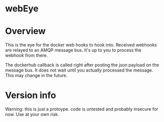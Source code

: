 webEye
======
# Overview
This is the eye for the docker web hooks to hook into. Received webhooks are relayed to an AMQP message bus. It's up to you to process the webhook from there.

The dockerhub callback is called right after posting the json payload on the message bus. It does not wait until you actually processed the message. This may change in the future.

# Version info
Warning: this is just a protoype. code is untested and probably insecure for now. Use at your own risk.

